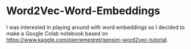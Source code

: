 # Word2Vec-Word-Embeddings
I was interested in playing around with word embeddings so I decided to make a Google Colab notebook based on https://www.kaggle.com/pierremegret/gensim-word2vec-tutorial.
